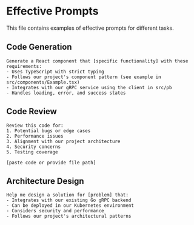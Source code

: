 # Effective Prompts

This file contains examples of effective prompts for different tasks.

## Code Generation

```
Generate a React component that [specific functionality] with these requirements:
- Uses TypeScript with strict typing
- Follows our project's component pattern (see example in src/components/Example.tsx)
- Integrates with our gRPC service using the client in src/pb
- Handles loading, error, and success states
```

## Code Review

```
Review this code for:
1. Potential bugs or edge cases
2. Performance issues
3. Alignment with our project architecture
4. Security concerns
5. Testing coverage

[paste code or provide file path]
```

## Architecture Design

```
Help me design a solution for [problem] that:
- Integrates with our existing Go gRPC backend
- Can be deployed in our Kubernetes environment
- Considers security and performance
- Follows our project's architectural patterns
```
